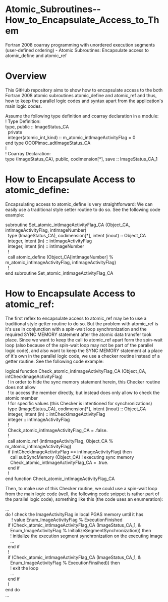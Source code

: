 # Atomic_Subroutines--How_to_Encapsulate_Access_to_Them
Fortran 2008 coarray programming with unordered execution segments (user-defined ordering) - Atomic Subroutines: Encapsulate access to atomic_define and atomic_ref

# Overview
This GitHub repository aims to show how to encapsulate access to the both Fortran 2008 atomic subroutines atomic_define and atomic_ref and thus, how to keep the parallel logic codes and syntax apart from the application's main logic codes.
<br />

Assume the following type definition and coarray declaration in a module:<br />
!  Type Definition:<br />
type, public :: ImageStatus_CA<br />
&nbsp;&nbsp;private<br />
&nbsp;&nbsp;integer(atomic_int_kind) :: m_atomic_intImageActivityFlag = 0<br />
end type OOOPimsc_adtImageStatus_CA<br />
!<br />
! Coarray Declaration:<br />
type (ImageStatus_CA), public, codimension[*], save :: ImageStatus_CA_1<br />

# How to Encapsulate Access to atomic_define:
Encapsulating access to atomic_define is very straightforward: We can easily use a traditional style setter routine to do so. See the following code example:<br />

subroutine Set_atomic_intImageActivityFlag_CA (Object_CA, intImageActivityFlag, intImageNumber)<br />
&nbsp;&nbsp;type (ImageStatus_CA), codimension[*], intent (inout) :: Object_CA<br />
&nbsp;&nbsp;integer, intent (in) :: intImageActivityFlag<br />
&nbsp;&nbsp;integer, intent (in) :: intImageNumber<br />
&nbsp;&nbsp;!<br />
&nbsp;&nbsp;call atomic_define (Object_CA[intImageNumber] % m_atomic_intImageActivityFlag, intImageActivityFlag)<br />
&nbsp;&nbsp;!<br />
end subroutine Set_atomic_intImageActivityFlag_CA<br />

# How to Encapsulate Access to atomic_ref:
The first reflex to encapsulate access to atomic_ref may be to use a traditional style getter routine to do so. But the problem with atomic_ref is it's use in conjunction with a spin-wait loop synchronization and the required SYNC MEMORY statement after the atomic data transfer took place. Since we want to keep the call to atomic_ref apart form the spin-wait loop (also because of the spin-wait loop may not be part of the parallel logic code), and also want to keep the SYNC MEMORY statement at a place of it's own in the parallel logic code, we use a checker routine instead of a getter routine. See the following code example:

logical function Check_atomic_intImageActivityFlag_CA (Object_CA, intCheckImageActivityFlag)<br />
&nbsp;&nbsp;! in order to hide the sync memory statement herein, this Checker routine does not allow<br />
&nbsp;&nbsp;! to access the member directly, but instead does only allow to check the atomic member<br />
&nbsp;&nbsp;! for specific values (this Checker is intentioned for synchronizations)<br />
&nbsp;&nbsp;type (ImageStatus_CA), codimension[*], intent (inout) :: Object_CA<br />
&nbsp;&nbsp;integer, intent (in) :: intCheckImageActivityFlag<br />
&nbsp;&nbsp;integer :: intImageActivityFlag<br />
&nbsp;&nbsp;!<br />
&nbsp;&nbsp;Check_atomic_intImageActivityFlag_CA = .false.<br />
&nbsp;&nbsp;!<br />
&nbsp;&nbsp;call atomic_ref (intImageActivityFlag, Object_CA % m_atomic_intImageActivityFlag)<br />
&nbsp;&nbsp;if (intCheckImageActivityFlag == intImageActivityFlag) then<br />
&nbsp;&nbsp;&nbsp;&nbsp;call subSyncMemory (Object_CA) ! executing sync memory<br />
&nbsp;&nbsp;&nbsp;&nbsp;Check_atomic_intImageActivityFlag_CA = .true.<br />
&nbsp;&nbsp;end if<br />
&nbsp;&nbsp;!<br />
end function Check_atomic_intImageActivityFlag_CA<br />

Then, to make use of this Checker routine, we could use a spin-wait loop from the main logic code (well, the following code snippet is rather part of the parallel logic code), something like this (the code uses an enumeration):<br />

...<br />
do ! check the ImageActivityFlag in local PGAS memory until it has<br />
&nbsp;&nbsp;&nbsp;&nbsp;&nbsp;! value Enum_ImageActivityFlag % ExecutionFinished<br />
&nbsp;&nbsp;if (Check_atomic_intImageActivityFlag_CA (ImageStatus_CA_1, &<br />
&nbsp;&nbsp;&nbsp;&nbsp;Enum_ImageActivityFlag % InitializeSegmentSynchronization)) then<br />
&nbsp;&nbsp;&nbsp;&nbsp;! initialize the execution segment synchronization on the executing image<br />
&nbsp;&nbsp;&nbsp;&nbsp;…<br />
&nbsp;&nbsp;end if<br />
&nbsp;&nbsp;!<br />
&nbsp;&nbsp;if (Check_atomic_intImageActivityFlag_CA (ImageStatus_CA_1, &<br />
&nbsp;&nbsp;&nbsp;&nbsp;Enum_ImageActivityFlag % ExecutionFinsihed)) then<br />
&nbsp;&nbsp;&nbsp;&nbsp;! exit the loop<br />
&nbsp;&nbsp;&nbsp;&nbsp;…<br />
&nbsp;&nbsp;end if<br />
&nbsp;&nbsp;!<br />
end do<br />
...<br />

